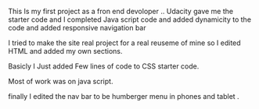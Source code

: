This Is my first project as a fron end devoloper .. 
Udacity gave me the starter code and I completed Java script code and added dynamicity to the code  and added responsive navigation bar 

I tried to make the site real project for a real reuseme of mine so I edited HTML and added  my own sections.

Basicly I Just added Few lines of code to CSS starter code. 

Most of work was on java script.

finally I edited the nav bar to  be humberger menu in phones and tablet .

